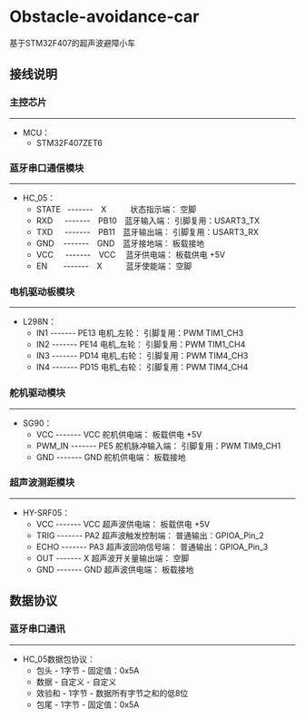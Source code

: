 # Obstacle-avoidance-car
 基于STM32F407的超声波避障小车

## 接线说明

### 主控芯片<br>
-------------------------------
 * MCU：<br>
	 * STM32F407ZET6

### 蓝牙串口通信模块<br>
-------------------------------
 * HC_05：<br>
	 * STATE&nbsp;&nbsp;&nbsp;-------&emsp;X&emsp;&emsp;&emsp;状态指示端：		空脚<br>
	 * RXD&emsp;&ensp;-------&emsp;PB10&emsp;蓝牙输入端：		引脚复用：USART3_TX<br>
	 * TXD&emsp;&ensp;-------&emsp;PB11&emsp;蓝牙输出端：		引脚复用：USART3_RX<br>
	 * GND&emsp;&thinsp;-------&emsp;GND&emsp;蓝牙接地端：		板载接地<br>
	 * VCC&emsp;&ensp;-------&emsp;VCC&emsp;&nbsp;蓝牙供电端：		板载供电 +5V<br>
	 * EN&emsp;&emsp;-------&emsp;X&emsp;&emsp;&emsp;蓝牙使能端：		空脚<br>

### 电机驱动板模块<br>
-------------------------------
 * L298N：<br>
	 * IN1	-------	PE13	电机_左轮：	引脚复用：PWM	TIM1_CH3<br>
	 * IN2	-------	PE14	电机_左轮：	引脚复用：PWM	TIM1_CH4<br>
	 * IN3	-------	PD14	电机_右轮：	引脚复用：PWM	TIM4_CH3<br>
	 * IN4	-------	PD15    电机_右轮：	引脚复用：PWM	TIM4_CH4<br>

### 舵机驱动模块<br>
-------------------------------
 * SG90：<br>
	 * VCC		------- VCC 舵机供电端：        板载供电 +5V<br>
	 * PWM_IN	------- PE5 舵机脉冲输入端：    引脚复用：PWM   TIM9_CH1<br>
	 * GND		------- GND 舵机供电端：        板载接地<br>

### 超声波测距模块<br>
-------------------------------
 * HY-SRF05：<br>
	 * VCC    ------- VCC 超声波供电端：              板载供电 +5V<br>
	 * TRIG   ------- PA2 超声波触发控制端：          普通输出：GPIOA_Pin_2<br>
	 * ECHO   ------- PA3 超声波回响信号端：          普通输出：GPIOA_Pin_3<br>
	 * OUT    ------- X   超声波开关量输出端：        空脚<br>
	 * GND    ------- GND 超声波供电端：              板载接地<br>

## 数据协议

### 蓝牙串口通讯<br>
-------------------------------
 * HC_05数据包协议：<br>
	 * 包头    -    1字节   -   固定值：0x5A<br>
	 * 数据    -    自定义  -   自定义<br>
	 * 效验和  -    1字节   -   数据所有字节之和的低8位<br>
	 * 包尾    -    1字节   -   固定值：0x5A<br>

